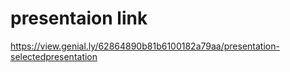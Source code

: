 # presentaion link
https://view.genial.ly/62864890b81b6100182a79aa/presentation-selectedpresentation
